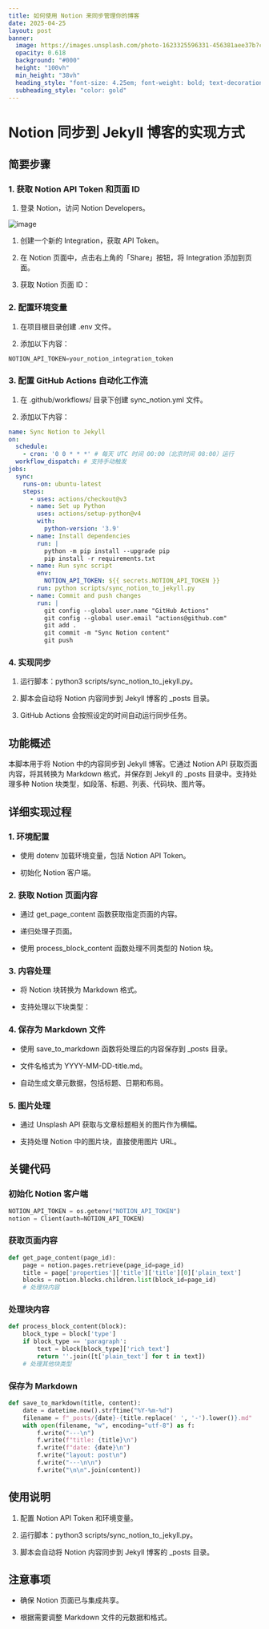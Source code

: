 ```yaml
---
title: 如何使用 Notion 来同步管理你的博客
date: 2025-04-25
layout: post
banner:
  image: https://images.unsplash.com/photo-1623325596331-456381aee37b?crop=entropy&cs=tinysrgb&fit=max&fm=jpg&ixid=M3w2OTIwMzJ8MHwxfHJhbmRvbXx8fHx8fHx8fDE3NDU1OTgzNjN8&ixlib=rb-4.0.3&q=80&w=1080
  opacity: 0.618
  background: "#000"
  height: "100vh"
  min_height: "38vh"
  heading_style: "font-size: 4.25em; font-weight: bold; text-decoration: underline"
  subheading_style: "color: gold"
---
```


# Notion 同步到 Jekyll 博客的实现方式

## 简要步骤

### 1. 获取 Notion API Token 和页面 ID

1. 登录 Notion，访问 Notion Developers。

![image](https://prod-files-secure.s3.us-west-2.amazonaws.com/a7a0cc5a-89b9-4cda-8686-1fba0ca52f40/d19c1afe-dea5-4312-9333-786b0ba83054/image.png?X-Amz-Algorithm=AWS4-HMAC-SHA256&X-Amz-Content-Sha256=UNSIGNED-PAYLOAD&X-Amz-Credential=ASIAZI2LB466227RNMYZ%2F20250425%2Fus-west-2%2Fs3%2Faws4_request&X-Amz-Date=20250425T162602Z&X-Amz-Expires=3600&X-Amz-Security-Token=IQoJb3JpZ2luX2VjEJj%2F%2F%2F%2F%2F%2F%2F%2F%2F%2FwEaCXVzLXdlc3QtMiJIMEYCIQD%2FNjOJUB%2BmlFgkju0eb9nJgimTt6iQohdtuTfSGNrUlwIhAOfhxT%2FAWnHMrmtQwVG4MAOVk21eVOaJjUKeuwFCk1LMKv8DCDEQABoMNjM3NDIzMTgzODA1IgwHeppYXvohftTUNIkq3ANU4iixWer8NCDyZH8mY8BU7Y5C1kgZJcd6Z%2Bs1c9plIGEV0ybFfKreInarC7ltA%2Bi0Z85QbOAstJaQeEhVmgtecBRdPcvi1bDI0b5%2FJCiUCtPovUg1ZBtQnbKoENJcDUMRlxsv9X1dszfIXyOD%2FoYnGjOJJrDC8%2FZ5kycbCF22sbdvuDfepcmY3WkUasKsddGdWWNUGtnAp8tfIvqCFQPNAvcHrRHXgJWi3DGApeaj%2BVwF5pJIVxDbFkXq4Td9aG59jrhuNhxnciGrPdoqjPjUFgHE1SdypIkCCP5XC0jZQzByFW7RFJuBwqrPoxfoVdOeWX0MSJ6KK9ZBoci0MsE5dmAnghLmNnTgKeMd9hbJSwzr9qas1shU6RN2LB7F95ALhxXLvLm7O%2FZTM4bVC20ZY51W2NFZSwaPEPaBIe57UYbJmb3YFiJ30Kvx6VnQwA9q6xqoCIXI3abxcwI6FZJQ7HOcfPuctceP%2Fkfi20R0GdHt1RHNltWDy9isWE15DEa7JuqfZfCuVeykWjvF9CNYq3uKxRa%2B0YcC3XKWLqg6YNj22DZhIo2vfZAfWhBX3FfetjrglZHDfNFeHWvlD3pPpIljczW4V4IM%2FY07eOx5vC3Mp904P4S4b3wDhjDx567ABjqkAbqdJQNLHFoqlwOpPafC73CUBSJT8FD2wVEd6q%2FDJU43eu6gHNPp%2BK6Jn8Flifu9Oa4wvT2YCfdlzOKA2bWrtl4brR2G9FIEklI1lU3c7Pj5nLaUDy8%2Fayun3ole%2Bpa7YC7kAgpgp0Pap%2BNUcqG4da5bXBjlBxTVaqBM%2F7dbgtTVs4GYX5t6m1Oh6gz4dSaLDJ3lpwwUQHWxwU%2FHeOpDCjgsGVac&X-Amz-Signature=3f1ea73e8d01793fcf1652127f2a64f4d9d1022aed98924fc5103e476f19534b&X-Amz-SignedHeaders=host&x-id=GetObject)

1. 创建一个新的 Integration，获取 API Token。

1. 在 Notion 页面中，点击右上角的「Share」按钮，将 Integration 添加到页面。

1. 获取 Notion 页面 ID：


### 2. 配置环境变量

1. 在项目根目录创建 .env 文件。

1. 添加以下内容：

```javascript
NOTION_API_TOKEN=your_notion_integration_token
```

### 3. 配置 GitHub Actions 自动化工作流

1. 在 .github/workflows/ 目录下创建 sync_notion.yml 文件。

1. 添加以下内容：

```yaml
name: Sync Notion to Jekyll
on:
  schedule:
    - cron: '0 0 * * *' # 每天 UTC 时间 00:00（北京时间 08:00）运行
  workflow_dispatch: # 支持手动触发
jobs:
  sync:
    runs-on: ubuntu-latest
    steps:
      - uses: actions/checkout@v3
      - name: Set up Python
        uses: actions/setup-python@v4
        with:
          python-version: '3.9'
      - name: Install dependencies
        run: |
          python -m pip install --upgrade pip
          pip install -r requirements.txt
      - name: Run sync script
        env:
          NOTION_API_TOKEN: ${{ secrets.NOTION_API_TOKEN }}
        run: python scripts/sync_notion_to_jekyll.py
      - name: Commit and push changes
        run: |
          git config --global user.name "GitHub Actions"
          git config --global user.email "actions@github.com"
          git add .
          git commit -m "Sync Notion content"
          git push
```

### 4. 实现同步

1. 运行脚本：python3 scripts/sync_notion_to_jekyll.py。

1. 脚本会自动将 Notion 内容同步到 Jekyll 博客的 _posts 目录。

1. GitHub Actions 会按照设定的时间自动运行同步任务。

## 功能概述

本脚本用于将 Notion 中的内容同步到 Jekyll 博客。它通过 Notion API 获取页面内容，将其转换为 Markdown 格式，并保存到 Jekyll 的 _posts 目录中。支持处理多种 Notion 块类型，如段落、标题、列表、代码块、图片等。

## 详细实现过程

### 1. 环境配置

- 使用 dotenv 加载环境变量，包括 Notion API Token。

- 初始化 Notion 客户端。

### 2. 获取 Notion 页面内容

- 通过 get_page_content 函数获取指定页面的内容。

- 递归处理子页面。

- 使用 process_block_content 函数处理不同类型的 Notion 块。

### 3. 内容处理

- 将 Notion 块转换为 Markdown 格式。

- 支持处理以下块类型：


### 4. 保存为 Markdown 文件

- 使用 save_to_markdown 函数将处理后的内容保存到 _posts 目录。

- 文件名格式为 YYYY-MM-DD-title.md。

- 自动生成文章元数据，包括标题、日期和布局。

### 5. 图片处理

- 通过 Unsplash API 获取与文章标题相关的图片作为横幅。

- 支持处理 Notion 中的图片块，直接使用图片 URL。

## 关键代码

### 初始化 Notion 客户端

```python
NOTION_API_TOKEN = os.getenv("NOTION_API_TOKEN")
notion = Client(auth=NOTION_API_TOKEN)
```

### 获取页面内容

```python
def get_page_content(page_id):
    page = notion.pages.retrieve(page_id=page_id)
    title = page['properties']['title']['title'][0]['plain_text']
    blocks = notion.blocks.children.list(block_id=page_id)
    # 处理块内容
```

### 处理块内容

```python
def process_block_content(block):
    block_type = block['type']
    if block_type == 'paragraph':
        text = block[block_type]['rich_text']
        return ''.join([t['plain_text'] for t in text])
    # 处理其他块类型
```

### 保存为 Markdown

```python
def save_to_markdown(title, content):
    date = datetime.now().strftime("%Y-%m-%d")
    filename = f"_posts/{date}-{title.replace(' ', '-').lower()}.md"
    with open(filename, "w", encoding="utf-8") as f:
        f.write("---\n")
        f.write(f"title: {title}\n")
        f.write(f"date: {date}\n")
        f.write("layout: post\n")
        f.write("---\n\n")
        f.write("\n\n".join(content))
```

## 使用说明

1. 配置 Notion API Token 和环境变量。

1. 运行脚本：python3 scripts/sync_notion_to_jekyll.py。

1. 脚本会自动将 Notion 内容同步到 Jekyll 博客的 _posts 目录。

## 注意事项

- 确保 Notion 页面已与集成共享。

- 根据需要调整 Markdown 文件的元数据和格式。